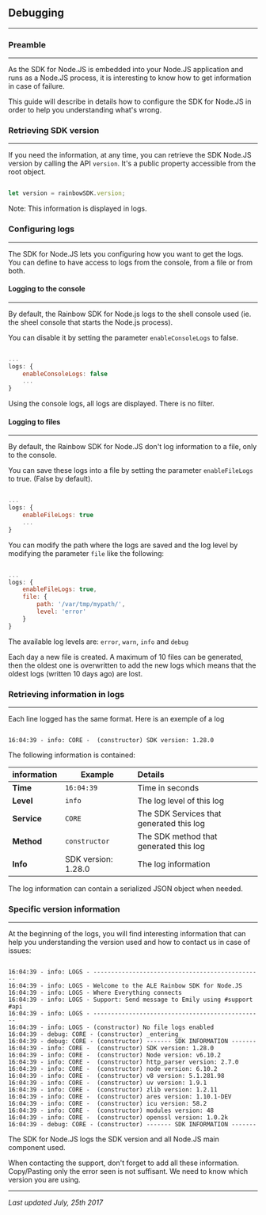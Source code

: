 ## Debugging
---

### Preamble
---

As the SDK for Node.JS is embedded into your Node.JS application and runs as a Node.JS process, it is interesting to know how to get information in case of failure.

This guide will describe in details how to configure the SDK for Node.JS in order to help you understanding what's wrong.


### Retrieving SDK version
---

If you need the information, at any time, you can retrieve the SDK Node.JS version by calling the API `version`. It's a public property accessible from the root object.

```js

let version = rainbowSDK.version;

```

Note: This information is displayed in logs.


### Configuring logs
---

The SDK for Node.JS lets you configuring how you want to get the logs. You can define to have access to logs from the console, from a file or from both.


#### Logging to the console
---

By default, the Rainbow SDK for Node.js logs to the shell console used (ie. the sheel console that starts the Node.js process).

You can disable it by setting the parameter `enableConsoleLogs` to false.


```js

...
logs: {
    enableConsoleLogs: false
    ...
}

```

Using the console logs, all logs are displayed. There is no filter.


#### Logging to files
---

By default, the Rainbow SDK for Node.JS don't log information to a file, only to the console.

You can save these logs into a file by setting the parameter `enableFileLogs` to true. (False by default).


```js

...
logs: {
    enableFileLogs: true
    ...
}

```

You can modify the path where the logs are saved and the log level by modifying the parameter `file` like the following:


```js

...
logs: {
    enableFileLogs: true,
    file: {
        path: '/var/tmp/mypath/',
        level: 'error'
    }
}

```

The available log levels are: `error`, `warn`, `info` and `debug`

Each day a new file is created. A maximum of 10 files can be generated, then the oldest one is overwritten to add the new logs which means that the oldest logs (written 10 days ago) are lost. 


### Retrieving information in logs
---

Each line logged has the same format. Here is an exemple of a log

```shell

16:04:39 - info: CORE -  (constructor) SDK version: 1.28.0

```

The following information is contained:

| information | Example | Details |
|-------------|---------|:--------|
| **Time** | `16:04:39` | Time in seconds |
| **Level** | `info` | The log level of this log |
| **Service** | `CORE`| The SDK Services that generated this log |
| **Method** | `constructor`| The SDK method that generated this log |
| **Info** | SDK version: 1.28.0 | The log information |

The log information can contain a serialized JSON object when needed.


 ### Specific version information
 ---

 At the beginning of the logs, you will find interesting information that can help you understanding the version used and how to contact us in case of issues:

 ```shell

16:04:39 - info: LOGS - ------------------------------------------------
16:04:39 - info: LOGS - Welcome to the ALE Rainbow SDK for Node.JS
16:04:39 - info: LOGS - Where Everything connects
16:04:39 - info: LOGS - Support: Send message to Emily using #support #api
16:04:39 - info: LOGS - ------------------------------------------------
16:04:39 - info: LOGS - (constructor) No file logs enabled
16:04:39 - debug: CORE - (constructor) _entering_
16:04:39 - debug: CORE - (constructor) ------- SDK INFORMATION -------
16:04:39 - info: CORE -  (constructor) SDK version: 1.28.0
16:04:39 - info: CORE -  (constructor) Node version: v6.10.2
16:04:39 - info: CORE -  (constructor) http_parser version: 2.7.0
16:04:39 - info: CORE -  (constructor) node version: 6.10.2
16:04:39 - info: CORE -  (constructor) v8 version: 5.1.281.98
16:04:39 - info: CORE -  (constructor) uv version: 1.9.1
16:04:39 - info: CORE -  (constructor) zlib version: 1.2.11
16:04:39 - info: CORE -  (constructor) ares version: 1.10.1-DEV
16:04:39 - info: CORE -  (constructor) icu version: 58.2
16:04:39 - info: CORE -  (constructor) modules version: 48
16:04:39 - info: CORE -  (constructor) openssl version: 1.0.2k
16:04:39 - debug: CORE - (constructor) ------- SDK INFORMATION -------

```

The SDK for Node.JS logs the SDK version and all Node.JS main component used.

When contacting the support, don't forget to add all these information. Copy/Pasting only the error seen is not suffisant. We need to know which version you are using.


---

_Last updated July, 25th 2017_